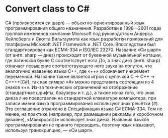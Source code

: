 # Convert class to C#
C# (произносится си шарп) — объектно-ориентированный язык программирования общего назначения. Разработан в 1998—2001 годах группой инженеров компании Microsoft под руководством Андерса Хейлсберга и Скотта Вильтаумота как язык разработки приложений для платформы Microsoft .NET Framework и .NET Core. Впоследствии был стандартизирован как ECMA-334 и ISO/IEC 23270.
Название «Си шарп» (от англ. sharp — диез) происходит от буквенной музыкальной нотации, где латинской букве C соответствует нота До, а знак диез (англ. sharp) означает повышение соответствующего ноте звука на полутон, что аналогично названию языка C++, где «++» обозначает инкремент переменной. Название также является игрой с цепочкой C → C++ → C++++(C#), так как символ «#» можно представить состоящим из 4 знаков «+».
Из-за технических ограничений на отображение (стандартные шрифты, браузеры и т. д.), а также из-за того, что знак диеза ♯ не представлен на стандартной клавиатуре компьютера, при записи имени языка программирования используют знак решётки (#). Это соглашение отражено в Спецификации языка C# ECMA-334. Тем не менее, на практике (например, при размещении рекламы и коробочном дизайне), «Майкрософт» использует знак диеза.
Названия языков программирования не принято переводить, поэтому язык называют, используя транскрипцию, — «Си шарп». 